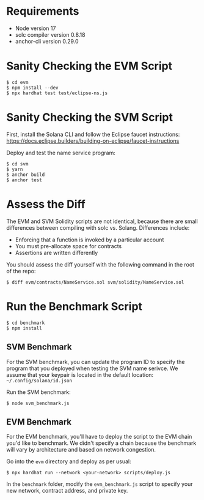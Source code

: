 # Requirements
* Node version 17
* solc compiler version 0.8.18
* anchor-cli version 0.29.0

# Sanity Checking the EVM Script

```
$ cd evm
$ npm install --dev
$ npx hardhat test test/eclipse-ns.js
```

# Sanity Checking the SVM Script

First, install the Solana CLI and follow the Eclipse faucet instructions: https://docs.eclipse.builders/building-on-eclipse/faucet-instructions

Deploy and test the name service program:
```
$ cd svm
$ yarn
$ anchor build
$ anchor test
```

# Assess the Diff

The EVM and SVM Solidity scripts are not identical, because there are small differences between compiling with solc vs. Solang. Differences include:

- Enforcing that a function is invoked by a particular account
- You must pre-allocate space for contracts
- Assertions are written differently

You should assess the diff yourself with the following command in the root of the repo:
```
$ diff evm/contracts/NameService.sol svm/solidity/NameService.sol 
```

# Run the Benchmark Script

```
$ cd benchmark
$ npm install
```

## SVM Benchmark

For the SVM benchmark, you can update the program ID to specify the program that you deployed when testing the SVM name serivce. We assume that your keypair is located in the default location: `~/.config/solana/id.json`

Run the SVM benchmark:
```
$ node svm_benchmark.js
```

## EVM Benchmark

For the EVM benchmark, you'll have to deploy the script to the EVM chain you'd like to benchmark. We didn't specify a chain because the benchmark will vary by architecture and based on network congestion.

Go into the `evm` directory and deploy as per usual:

```
$ npx hardhat run --network <your-network> scripts/deploy.js
```

In the `benchmark` folder, modify the `evm_benchmark.js` script to specify your new network, contract address, and private key.
